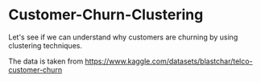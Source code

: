 # Customer-Churn-Clustering
Let's see if we can understand why customers are churning by using clustering techniques.

The data is taken from https://www.kaggle.com/datasets/blastchar/telco-customer-churn
